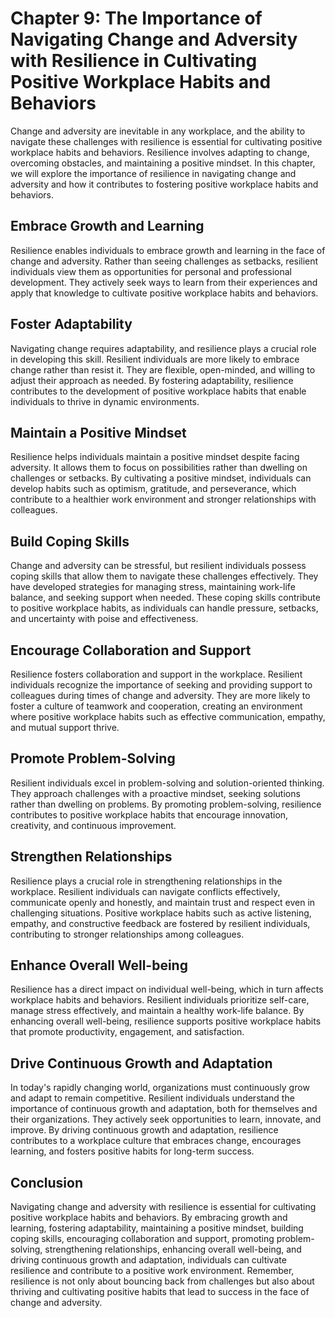 Chapter 9: The Importance of Navigating Change and Adversity with Resilience in Cultivating Positive Workplace Habits and Behaviors
===================================================================================================================================

Change and adversity are inevitable in any workplace, and the ability to navigate these challenges with resilience is essential for cultivating positive workplace habits and behaviors. Resilience involves adapting to change, overcoming obstacles, and maintaining a positive mindset. In this chapter, we will explore the importance of resilience in navigating change and adversity and how it contributes to fostering positive workplace habits and behaviors.

Embrace Growth and Learning
---------------------------

Resilience enables individuals to embrace growth and learning in the face of change and adversity. Rather than seeing challenges as setbacks, resilient individuals view them as opportunities for personal and professional development. They actively seek ways to learn from their experiences and apply that knowledge to cultivate positive workplace habits and behaviors.

Foster Adaptability
-------------------

Navigating change requires adaptability, and resilience plays a crucial role in developing this skill. Resilient individuals are more likely to embrace change rather than resist it. They are flexible, open-minded, and willing to adjust their approach as needed. By fostering adaptability, resilience contributes to the development of positive workplace habits that enable individuals to thrive in dynamic environments.

Maintain a Positive Mindset
---------------------------

Resilience helps individuals maintain a positive mindset despite facing adversity. It allows them to focus on possibilities rather than dwelling on challenges or setbacks. By cultivating a positive mindset, individuals can develop habits such as optimism, gratitude, and perseverance, which contribute to a healthier work environment and stronger relationships with colleagues.

Build Coping Skills
-------------------

Change and adversity can be stressful, but resilient individuals possess coping skills that allow them to navigate these challenges effectively. They have developed strategies for managing stress, maintaining work-life balance, and seeking support when needed. These coping skills contribute to positive workplace habits, as individuals can handle pressure, setbacks, and uncertainty with poise and effectiveness.

Encourage Collaboration and Support
-----------------------------------

Resilience fosters collaboration and support in the workplace. Resilient individuals recognize the importance of seeking and providing support to colleagues during times of change and adversity. They are more likely to foster a culture of teamwork and cooperation, creating an environment where positive workplace habits such as effective communication, empathy, and mutual support thrive.

Promote Problem-Solving
-----------------------

Resilient individuals excel in problem-solving and solution-oriented thinking. They approach challenges with a proactive mindset, seeking solutions rather than dwelling on problems. By promoting problem-solving, resilience contributes to positive workplace habits that encourage innovation, creativity, and continuous improvement.

Strengthen Relationships
------------------------

Resilience plays a crucial role in strengthening relationships in the workplace. Resilient individuals can navigate conflicts effectively, communicate openly and honestly, and maintain trust and respect even in challenging situations. Positive workplace habits such as active listening, empathy, and constructive feedback are fostered by resilient individuals, contributing to stronger relationships among colleagues.

Enhance Overall Well-being
--------------------------

Resilience has a direct impact on individual well-being, which in turn affects workplace habits and behaviors. Resilient individuals prioritize self-care, manage stress effectively, and maintain a healthy work-life balance. By enhancing overall well-being, resilience supports positive workplace habits that promote productivity, engagement, and satisfaction.

Drive Continuous Growth and Adaptation
--------------------------------------

In today's rapidly changing world, organizations must continuously grow and adapt to remain competitive. Resilient individuals understand the importance of continuous growth and adaptation, both for themselves and their organizations. They actively seek opportunities to learn, innovate, and improve. By driving continuous growth and adaptation, resilience contributes to a workplace culture that embraces change, encourages learning, and fosters positive habits for long-term success.

Conclusion
----------

Navigating change and adversity with resilience is essential for cultivating positive workplace habits and behaviors. By embracing growth and learning, fostering adaptability, maintaining a positive mindset, building coping skills, encouraging collaboration and support, promoting problem-solving, strengthening relationships, enhancing overall well-being, and driving continuous growth and adaptation, individuals can cultivate resilience and contribute to a positive work environment. Remember, resilience is not only about bouncing back from challenges but also about thriving and cultivating positive habits that lead to success in the face of change and adversity.
